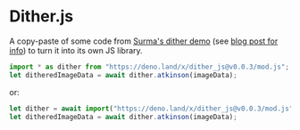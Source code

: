 # Dither.js
A copy-paste of some code from [Surma's dither demo](https://surma.dev/lab/ditherpunk/lab.html) (see [blog post for info](https://surma.dev/things/ditherpunk)) to turn it into its own JS library.

```js
import * as dither from "https://deno.land/x/dither_js@v0.0.3/mod.js"; // see mod.js for the names of the dithering algorithms that are exported
let ditheredImageData = await dither.atkinson(imageData);
```
or:
```js
let dither = await import("https://deno.land/x/dither_js@v0.0.3/mod.js");
let ditheredImageData = await dither.atkinson(imageData);
```
